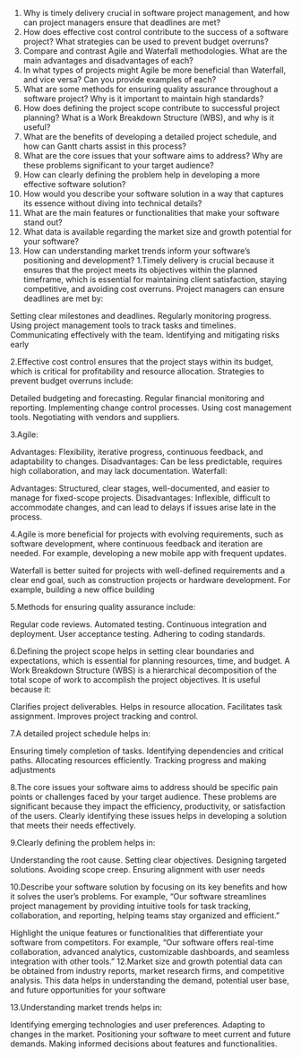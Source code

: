 1. Why is timely delivery crucial in software project management, and how can project managers ensure that deadlines are met?
2. How does effective cost control contribute to the success of a software project? What strategies can be used to prevent budget overruns?
3. Compare and contrast Agile and Waterfall methodologies. What are the main advantages and disadvantages of each?
4. In what types of projects might Agile be more beneficial than Waterfall, and vice versa? Can you provide examples of each?
5. What are some methods for ensuring quality assurance throughout a software project? Why is it important to maintain high standards?
6. How does defining the project scope contribute to successful project planning? What is a Work Breakdown Structure (WBS), and why is it useful?
7. What are the benefits of developing a detailed project schedule, and how can Gantt charts assist in this process?
8. What are the core issues that your software aims to address? Why are these problems significant to your target audience?
9. How can clearly defining the problem help in developing a more effective software solution?
10. How would you describe your software solution in a way that captures its essence without diving into technical details?
11. What are the main features or functionalities that make your software stand out?
12. What data is available regarding the market size and growth potential for your software?
13. How can understanding market trends inform your software’s positioning and development?
1.Timely delivery is crucial because it ensures that the project meets its objectives within the planned timeframe, which is essential for maintaining client satisfaction, staying competitive, and avoiding cost overruns. Project managers can ensure deadlines are met by:

Setting clear milestones and deadlines. Regularly monitoring progress. Using project management tools to track tasks and timelines. Communicating effectively with the team. Identifying and mitigating risks early

2.Effective cost control ensures that the project stays within its budget, which is critical for profitability and resource allocation. Strategies to prevent budget overruns include:

Detailed budgeting and forecasting. Regular financial monitoring and reporting. Implementing change control processes. Using cost management tools. Negotiating with vendors and suppliers.

3.Agile:

Advantages: Flexibility, iterative progress, continuous feedback, and adaptability to changes. Disadvantages: Can be less predictable, requires high collaboration, and may lack documentation. Waterfall:

Advantages: Structured, clear stages, well-documented, and easier to manage for fixed-scope projects. Disadvantages: Inflexible, difficult to accommodate changes, and can lead to delays if issues arise late in the process.

4.Agile is more beneficial for projects with evolving requirements, such as software development, where continuous feedback and iteration are needed. For example, developing a new mobile app with frequent updates.

Waterfall is better suited for projects with well-defined requirements and a clear end goal, such as construction projects or hardware development. For example, building a new office building

5.Methods for ensuring quality assurance include:

Regular code reviews. Automated testing. Continuous integration and deployment. User acceptance testing. Adhering to coding standards.

6.Defining the project scope helps in setting clear boundaries and expectations, which is essential for planning resources, time, and budget. A Work Breakdown Structure (WBS) is a hierarchical decomposition of the total scope of work to accomplish the project objectives. It is useful because it:

Clarifies project deliverables. Helps in resource allocation. Facilitates task assignment. Improves project tracking and control.

7.A detailed project schedule helps in:

Ensuring timely completion of tasks. Identifying dependencies and critical paths. Allocating resources efficiently. Tracking progress and making adjustments

8.The core issues your software aims to address should be specific pain points or challenges faced by your target audience. These problems are significant because they impact the efficiency, productivity, or satisfaction of the users. Clearly identifying these issues helps in developing a solution that meets their needs effectively.

9.Clearly defining the problem helps in:

Understanding the root cause. Setting clear objectives. Designing targeted solutions. Avoiding scope creep. Ensuring alignment with user needs

10.Describe your software solution by focusing on its key benefits and how it solves the user’s problems. For example, “Our software streamlines project management by providing intuitive tools for task tracking, collaboration, and reporting, helping teams stay organized and efficient.”

Highlight the unique features or functionalities that differentiate your software from competitors. For example, “Our software offers real-time collaboration, advanced analytics, customizable dashboards, and seamless integration with other tools.”
12.Market size and growth potential data can be obtained from industry reports, market research firms, and competitive analysis. This data helps in understanding the demand, potential user base, and future opportunities for your software

13.Understanding market trends helps in:

Identifying emerging technologies and user preferences. Adapting to changes in the market. Positioning your software to meet current and future demands. Making informed decisions about features and functionalities.
